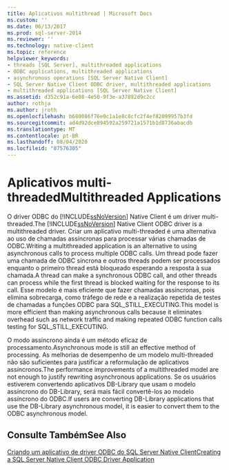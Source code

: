 ```yaml
---
title: Aplicativos multithread | Microsoft Docs
ms.custom: ''
ms.date: 06/13/2017
ms.prod: sql-server-2014
ms.reviewer: ''
ms.technology: native-client
ms.topic: reference
helpviewer_keywords:
- threads [SQL Server], multithreaded applications
- ODBC applications, multithreaded applications
- asynchronous operations [SQL Server Native Client]
- SQL Server Native Client ODBC driver, multithreaded applications
- multithreaded applications [SQL Server Native Client]
ms.assetid: d352c91a-6e08-4e50-9f3e-a37892d9c2cc
author: rothja
ms.author: jroth
ms.openlocfilehash: b680086f76e0c1a1e8c8cfc2f4ef82099957b3fd
ms.sourcegitcommit: ad4d92dce894592a259721a1571b1d8736abacdb
ms.translationtype: MT
ms.contentlocale: pt-BR
ms.lasthandoff: 08/04/2020
ms.locfileid: "87576305"
---
```

# <a name="multithreaded-applications"></a><span data-ttu-id="23b24-102">Aplicativos multi-threaded</span><span class="sxs-lookup"><span data-stu-id="23b24-102">Multithreaded Applications</span></span>
  <span data-ttu-id="23b24-103">O driver ODBC do [!INCLUDE[ssNoVersion](../../../includes/ssnoversion-md.md)] Native Client é um driver multi-threaded.</span><span class="sxs-lookup"><span data-stu-id="23b24-103">The [!INCLUDE[ssNoVersion](../../../includes/ssnoversion-md.md)] Native Client ODBC driver is a multithreaded driver.</span></span> <span data-ttu-id="23b24-104">Criar um aplicativo multi-threaded é uma alternativa ao uso de chamadas assíncronas para processar várias chamadas de ODBC.</span><span class="sxs-lookup"><span data-stu-id="23b24-104">Writing a multithreaded application is an alternative to using asynchronous calls to process multiple ODBC calls.</span></span> <span data-ttu-id="23b24-105">Um thread pode fazer uma chamada de ODBC síncrona e outros threads podem ser processados enquanto o primeiro thread está bloqueado esperando a resposta à sua chamada.</span><span class="sxs-lookup"><span data-stu-id="23b24-105">A thread can make a synchronous ODBC call, and other threads can process while the first thread is blocked waiting for the response to its call.</span></span> <span data-ttu-id="23b24-106">Esse modelo é mais eficiente que fazer chamadas assíncronas, pois elimina sobrecarga, como tráfego de rede e a realização repetida de testes de chamadas a funções ODBC para SQL_STILL_EXECUTING.</span><span class="sxs-lookup"><span data-stu-id="23b24-106">This model is more efficient than making asynchronous calls because it eliminates overhead such as network traffic and making repeated ODBC function calls testing for SQL_STILL_EXECUTING.</span></span>  
  
 <span data-ttu-id="23b24-107">O modo assíncrono ainda é um método eficaz de processamento.</span><span class="sxs-lookup"><span data-stu-id="23b24-107">Asynchronous mode is still an effective method of processing.</span></span> <span data-ttu-id="23b24-108">As melhorias de desempenho de um modelo multi-threaded não são suficientes para justificar a reformulação de aplicativos assíncronos.</span><span class="sxs-lookup"><span data-stu-id="23b24-108">The performance improvements of a multithreaded model are not enough to justify rewriting asynchronous applications.</span></span> <span data-ttu-id="23b24-109">Se os usuários estiverem convertendo aplicativos DB-Library que usam o modelo assíncrono do DB-Library, será mais fácil convertê-los ao modelo assíncrono do ODBC.</span><span class="sxs-lookup"><span data-stu-id="23b24-109">If users are converting DB-Library applications that use the DB-Library asynchronous model, it is easier to convert them to the ODBC asynchronous model.</span></span>  
  
## <a name="see-also"></a><span data-ttu-id="23b24-110">Consulte Também</span><span class="sxs-lookup"><span data-stu-id="23b24-110">See Also</span></span>  
 [<span data-ttu-id="23b24-111">Criando um aplicativo de driver ODBC do SQL Server Native Client</span><span class="sxs-lookup"><span data-stu-id="23b24-111">Creating a SQL Server Native Client ODBC Driver Application</span></span>](creating-a-driver-application.md)  
  
  

